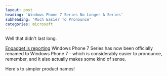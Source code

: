 ```yaml
---
layout: post
heading: 'Windows Phone 7 Series No Longer A Series'
subheading: 'Much Easier To Pronounce'
categories: microsoft
---
```


<!-- Replace missing image from http://media.chris-alexander.co.uk/wp-content/uploads/2010/03/wphone4-300x300.jpg -->

Well that didn't last long.

[Engadget is reporting](http://www.engadget.com/2010/04/02/windows-phone-7-is-the-new-name-series-gets-voted-off-island/) Windows Phone 7 Series has now been officially renamed to Windows Phone 7 - which is considerably easier to pronounce, remember, and it also actually makes some kind of sense.

Here's to simpler product names!
